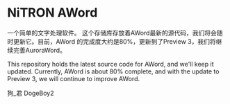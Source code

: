 # NiTRON AWord
一个简单的文字处理软件。
这个存储库存放着AWord最新的源代码，我们将会随时更新它。目前，AWord 的完成度大约是80%，更新到了Preview 3，我们将继续完善AuroraWord。

This repository holds the latest source code for AWord, and we'll keep it updated. Currently,
AWord is about 80% complete, and with the update to Preview 3, we will continue to improve AWord.

狗_君 DogeBoy2
